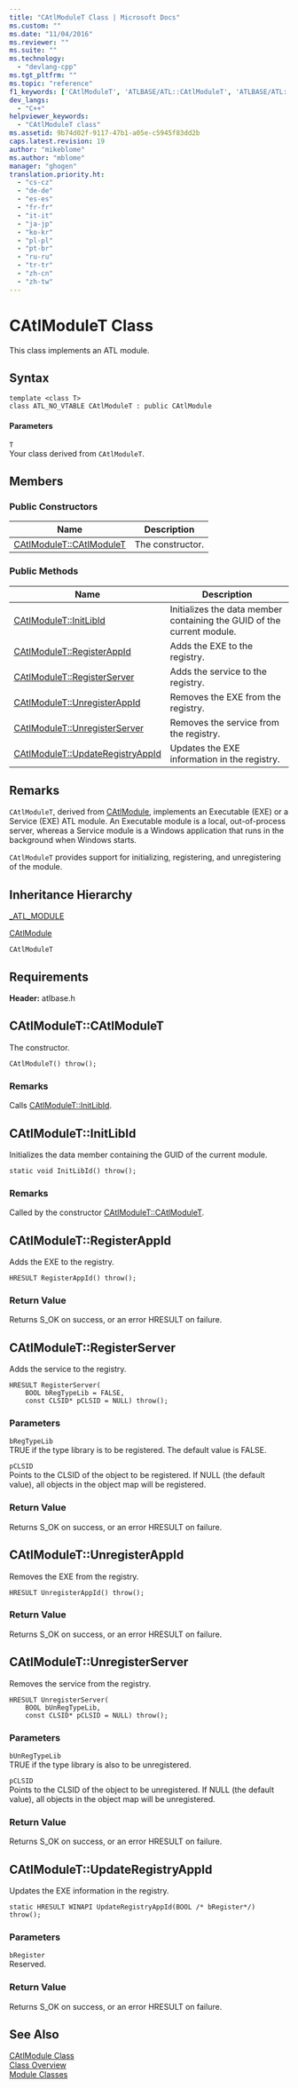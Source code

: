 ```yaml
---
title: "CAtlModuleT Class | Microsoft Docs"
ms.custom: ""
ms.date: "11/04/2016"
ms.reviewer: ""
ms.suite: ""
ms.technology: 
  - "devlang-cpp"
ms.tgt_pltfrm: ""
ms.topic: "reference"
f1_keywords: ['CAtlModuleT', 'ATLBASE/ATL::CAtlModuleT', 'ATLBASE/ATL::CAtlModuleT::CAtlModuleT', 'ATLBASE/ATL::CAtlModuleT::InitLibId', 'ATLBASE/ATL::CAtlModuleT::RegisterAppId', 'ATLBASE/ATL::CAtlModuleT::RegisterServer', 'ATLBASE/ATL::CAtlModuleT::UnregisterAppId', 'ATLBASE/ATL::CAtlModuleT::UnregisterServer', 'ATLBASE/ATL::CAtlModuleT::UpdateRegistryAppId']
dev_langs: 
  - "C++"
helpviewer_keywords: 
  - "CAtlModuleT class"
ms.assetid: 9b74d02f-9117-47b1-a05e-c5945f83dd2b
caps.latest.revision: 19
author: "mikeblome"
ms.author: "mblome"
manager: "ghogen"
translation.priority.ht: 
  - "cs-cz"
  - "de-de"
  - "es-es"
  - "fr-fr"
  - "it-it"
  - "ja-jp"
  - "ko-kr"
  - "pl-pl"
  - "pt-br"
  - "ru-ru"
  - "tr-tr"
  - "zh-cn"
  - "zh-tw"
---
```

# CAtlModuleT Class
This class implements an ATL module.  
  
## Syntax  
  
```
template <class T>  
class ATL_NO_VTABLE CAtlModuleT : public CAtlModule
```  
  
#### Parameters  
 `T`  
 Your class derived from `CAtlModuleT`.  
  
## Members  
  
### Public Constructors  
  
|Name|Description|  
|----------|-----------------|  
|[CAtlModuleT::CAtlModuleT](#catlmodulet)|The constructor.|  
  
### Public Methods  
  
|Name|Description|  
|----------|-----------------|  
|[CAtlModuleT::InitLibId](#initlibid)|Initializes the data member containing the GUID of the current module.|  
|[CAtlModuleT::RegisterAppId](#registerappid)|Adds the EXE to the registry.|  
|[CAtlModuleT::RegisterServer](#registerserver)|Adds the service to the registry.|  
|[CAtlModuleT::UnregisterAppId](#unregisterappid)|Removes the EXE from the registry.|  
|[CAtlModuleT::UnregisterServer](#unregisterserver)|Removes the service from the registry.|  
|[CAtlModuleT::UpdateRegistryAppId](#updateregistryappid)|Updates the EXE information in the registry.|  
  
## Remarks  
 `CAtlModuleT`, derived from [CAtlModule](../../atl/reference/catlmodule-class.md), implements an Executable (EXE) or a Service (EXE) ATL module. An Executable module is a local, out-of-process server, whereas a Service module is a Windows application that runs in the background when Windows starts.  
  
 `CAtlModuleT` provides support for initializing, registering, and unregistering of the module.  
  
## Inheritance Hierarchy  
 [_ATL_MODULE](atl-typedefs.md#_atl_module)  

  
 [CAtlModule](../../atl/reference/catlmodule-class.md)  
  
 `CAtlModuleT`  
  
## Requirements  
 **Header:** atlbase.h  
  
##  <a name="catlmodulet"></a>  CAtlModuleT::CAtlModuleT  
 The constructor.  
  
```
CAtlModuleT() throw();
```  
  
### Remarks  
 Calls [CAtlModuleT::InitLibId](#initlibid).  
  
##  <a name="initlibid"></a>  CAtlModuleT::InitLibId  
 Initializes the data member containing the GUID of the current module.  
  
```
static void InitLibId() throw();
```  
  
### Remarks  
 Called by the constructor [CAtlModuleT::CAtlModuleT](#catlmodulet).  
  
##  <a name="registerappid"></a>  CAtlModuleT::RegisterAppId  
 Adds the EXE to the registry.  
  
```
HRESULT RegisterAppId() throw();
```  
  
### Return Value  
 Returns S_OK on success, or an error HRESULT on failure.  
  
##  <a name="registerserver"></a>  CAtlModuleT::RegisterServer  
 Adds the service to the registry.  
  
```
HRESULT RegisterServer(
    BOOL bRegTypeLib = FALSE,
    const CLSID* pCLSID = NULL) throw();
```  
  
### Parameters  
 `bRegTypeLib`  
 TRUE if the type library is to be registered. The default value is FALSE.  
  
 `pCLSID`  
 Points to the CLSID of the object to be registered. If NULL (the default value), all objects in the object map will be registered.  
  
### Return Value  
 Returns S_OK on success, or an error HRESULT on failure.  
  
##  <a name="unregisterappid"></a>  CAtlModuleT::UnregisterAppId  
 Removes the EXE from the registry.  
  
```
HRESULT UnregisterAppId() throw();
```  
  
### Return Value  
 Returns S_OK on success, or an error HRESULT on failure.  
  
##  <a name="unregisterserver"></a>  CAtlModuleT::UnregisterServer  
 Removes the service from the registry.  
  
```
HRESULT UnregisterServer(
    BOOL bUnRegTypeLib,
    const CLSID* pCLSID = NULL) throw();
```  
  
### Parameters  
 `bUnRegTypeLib`  
 TRUE if the type library is also to be unregistered.  
  
 `pCLSID`  
 Points to the CLSID of the object to be unregistered. If NULL (the default value), all objects in the object map will be unregistered.  
  
### Return Value  
 Returns S_OK on success, or an error HRESULT on failure.  
  
##  <a name="updateregistryappid"></a>  CAtlModuleT::UpdateRegistryAppId  
 Updates the EXE information in the registry.  
  
```
static HRESULT WINAPI UpdateRegistryAppId(BOOL /* bRegister*/) throw();
```  
  
### Parameters  
 `bRegister`  
 Reserved.  
  
### Return Value  
 Returns S_OK on success, or an error HRESULT on failure.  
  
## See Also  
 [CAtlModule Class](../../atl/reference/catlmodule-class.md)   
 [Class Overview](../../atl/atl-class-overview.md)   
 [Module Classes](../../atl/atl-module-classes.md)
